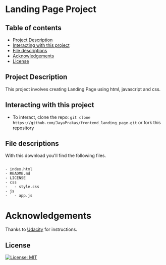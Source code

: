 # Landing Page Project

## Table of contents

- [Project Description](#Project-Description)
- [Interacting with this project](#Interacting-with-this-project)
- [File descriptions](#File-descriptions)
- [Acknowledgements](#Acknowledgements)
- [License](#License)

## Project Description

 This project involves creating Landing Page using html, javascript and css.

## Interacting with this project

- To interact, clone the repo: `git clone https://github.com/JayaPrakas/frontend_landing_page.git` or fork this repository

## File descriptions

With this download you'll find the following files.

```text
    
- index.html 
- README.md
- LICENSE
- css
-   - style.css
- js
-   - app.js

```

# Acknowledgements

Thanks to [Udacity](https://www.udacity.com/) for instructions.


## License

[![License: MIT](https://img.shields.io/badge/License-MIT-yellow.svg)](https://opensource.org/licenses/MIT)
